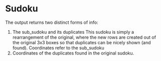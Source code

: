 # Sudoku

The output returns two distinct forms of info:

1) The sub_sudoku and its duplicates
   This sudoku is simply a rearrangement of the original, where the new rows are created out of the original 3x3 boxes so that duplicates can be nicely shown (and found). Coordinates refer to the sub_sudoku
2) Coordinates of the duplicates found in the original sudoku.
